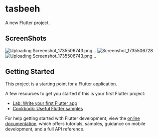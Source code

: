 # tasbeeh

A new Flutter project.

## ScreenShots
![Uploading Screenshot_1735506743.png…]()
![Screenshot_1735506728](https://github.com/user-attachments/assets/6c4c45a4-55fc-4fe8-883c-9d10f840e2dd)
![Uploading Screenshot_1735506743.png…]()



## Getting Started

This project is a starting point for a Flutter application.

A few resources to get you started if this is your first Flutter project:

- [Lab: Write your first Flutter app](https://docs.flutter.dev/get-started/codelab)
- [Cookbook: Useful Flutter samples](https://docs.flutter.dev/cookbook)

For help getting started with Flutter development, view the
[online documentation](https://docs.flutter.dev/), which offers tutorials,
samples, guidance on mobile development, and a full API reference.
